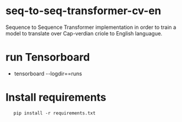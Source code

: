 # seq-to-seq-transformer-cv-en
Sequence to Sequence Transformer implementation in order to train a model to translate over Cap-verdian criole to English languague.

# run Tensorboard
 - tensorboard --logdir==runs

# Install requirements
 ```
    pip install -r requirements.txt
 ```